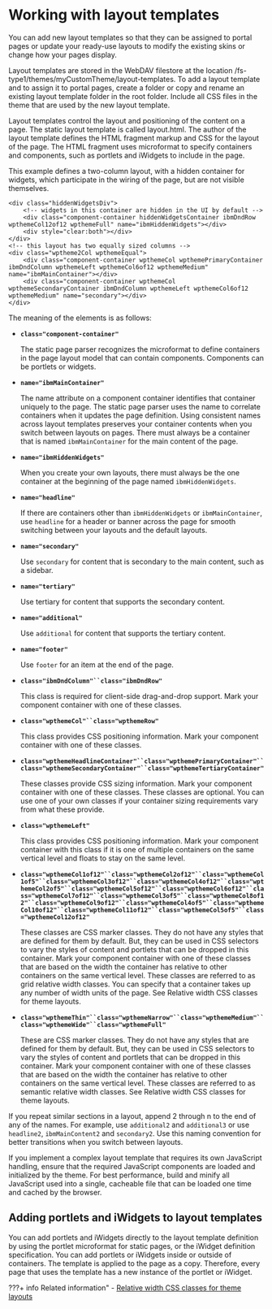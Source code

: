 # Working with layout templates

You can add new layout templates so that they can be assigned to portal pages or update your ready-use layouts to modify the existing skins or change how your pages display.

Layout templates are stored in the WebDAV filestore at the location /fs-type1/themes/myCustomTheme/layout-templates. To add a layout template and to assign it to portal pages, create a folder or copy and rename an existing layout template folder in the root folder. Include all CSS files in the theme that are used by the new layout template.

Layout templates control the layout and positioning of the content on a page. The static layout template is called layout.html. The author of the layout template defines the HTML fragment markup and CSS for the layout of the page. The HTML fragment uses microformat to specify containers and components, such as portlets and iWidgets to include in the page.

This example defines a two-column layout, with a hidden container for widgets, which participate in the wiring of the page, but are not visible themselves.

```
<div class="hiddenWidgetsDiv">
	<!-- widgets in this container are hidden in the UI by default -->
	<div class="component-container hiddenWidgetsContainer ibmDndRow wpthemeCol12of12 wpthemeFull" name="ibmHiddenWidgets"></div>
	<div style="clear:both"></div>
</div>
<!-- this layout has two equally sized columns -->
<div class="wptheme2Col wpthemeEqual">
	<div class="component-container wpthemeCol wpthemePrimaryContainer ibmDndColumn wpthemeLeft wpthemeCol6of12 wpthemeMedium" name="ibmMainContainer"></div>
	<div class="component-container wpthemeCol wpthemeSecondaryContainer ibmDndColumn wpthemeLeft wpthemeCol6of12 wpthemeMedium" name="secondary"></div>
</div>
```

The meaning of the elements is as follows:

-   **`class="component-container"`**

    The static page parser recognizes the microformat to define containers in the page layout model that can contain components. Components can be portlets or widgets.

-   **`name="ibmMainContainer"`**

    The name attribute on a component container identifies that container uniquely to the page. The static page parser uses the name to correlate containers when it updates the page definition. Using consistent names across layout templates preserves your container contents when you switch between layouts on pages. There must always be a container that is named `ibmMainContainer` for the main content of the page.

-   **`name="ibmHiddenWidgets"`**

    When you create your own layouts, there must always be the one container at the beginning of the page named `ibmHiddenWidgets`.

-   **`name="headline"`**

    If there are containers other than `ibmHiddenWidgets` or `ibmMainContainer`, use `headline` for a header or banner across the page for smooth switching between your layouts and the default layouts.

-   **`name="secondary"`**

    Use `secondary` for content that is secondary to the main content, such as a sidebar.

-   **`name="tertiary"`**

    Use tertiary for content that supports the secondary content.

-   **`name="additional"`**

    Use `additional` for content that supports the tertiary content.

-   **`name="footer"`**

    Use `footer` for an item at the end of the page.

-   **`class="ibmDndColumn"``class="ibmDndRow"`**

    This class is required for client-side drag-and-drop support. Mark your component container with one of these classes.

-   **`class="wpthemeCol"``class="wpthemeRow"`**

    This class provides CSS positioning information. Mark your component container with one of these classes.

-   **`class="wpthemeHeadlineContainer"``class="wpthemePrimaryContainer"``class="wpthemeSecondaryContainer"``class="wpthemeTertiaryContainer"`**

    These classes provide CSS sizing information. Mark your component container with one of these classes. These classes are optional. You can use one of your own classes if your container sizing requirements vary from what these provide.

-   **`class="wpthemeLeft"`**

    This class provides CSS positioning information. Mark your component container with this class if it is one of multiple containers on the same vertical level and floats to stay on the same level.

-   **`class="wpthemeCol1of12"``class="wpthemeCol2of12"``class="wpthemeCol1of5"``class="wpthemeCol3of12"``class="wpthemeCol4of12"``class="wpthemeCol2of5"``class="wpthemeCol5of12"``class="wpthemeCol6of12"``class="wpthemeCol7of12"``class="wpthemeCol3of5"``class="wpthemeCol8of12"``class="wpthemeCol9of12"``class="wpthemeCol4of5"``class="wpthemeCol10of12"``class="wpthemeCol11of12"``class="wpthemeCol5of5"``class="wpthemeCol12of12"`**

    These classes are CSS marker classes. They do not have any styles that are defined for them by default. But, they can be used in CSS selectors to vary the styles of content and portlets that can be dropped in this container. Mark your component container with one of these classes that are based on the width the container has relative to other containers on the same vertical level. These classes are referred to as grid relative width classes. You can specify that a container takes up any number of width units of the page. See Relative width CSS classes for theme layouts.

-   **`class="wpthemeThin"``class="wpthemeNarrow"``class="wpthemeMedium"``class="wpthemeWide"``class="wpthemeFull"`**

    These are CSS marker classes. They do not have any styles that are defined for them by default. But, they can be used in CSS selectors to vary the styles of content and portlets that can be dropped in this container. Mark your component container with one of these classes that are based on the width the container has relative to other containers on the same vertical level. These classes are referred to as semantic relative width classes. See Relative width CSS classes for theme layouts.


If you repeat similar sections in a layout, append 2 through n to the end of any of the names. For example, use `additional2` and `additional3` or use `headline2`, `ibmMainContent2` and `secondary2`. Use this naming convention for better transitions when you switch between layouts.

If you implement a complex layout template that requires its own JavaScript handling, ensure that the required JavaScript components are loaded and initialized by the theme. For best performance, build and minify all JavaScript used into a single, cacheable file that can be loaded one time and cached by the browser.

## Adding portlets and iWidgets to layout templates

You can add portlets and iWidgets directly to the layout template definition by using the portlet microformat for static pages, or the iWidget definition specification. You can add portlets or iWidgets inside or outside of containers. The template is applied to the page as a copy. Therefore, every page that uses the template has a new instance of the portlet or iWidget.


???+ info Related information"
    - [Relative width CSS classes for theme layouts](../../responsive_web_design/relative_width_css_classes/index.md)

